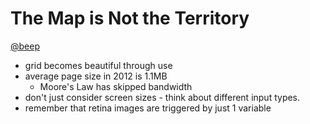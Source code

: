 # The Map is Not the Territory
[@beep](http://twitter.com/beep)

* grid becomes beautiful through use
* average page size in 2012 is 1.1MB
	* Moore's Law has skipped bandwidth
* don't just consider screen sizes - think about different input types. 
* remember that retina images are triggered by just 1 variable